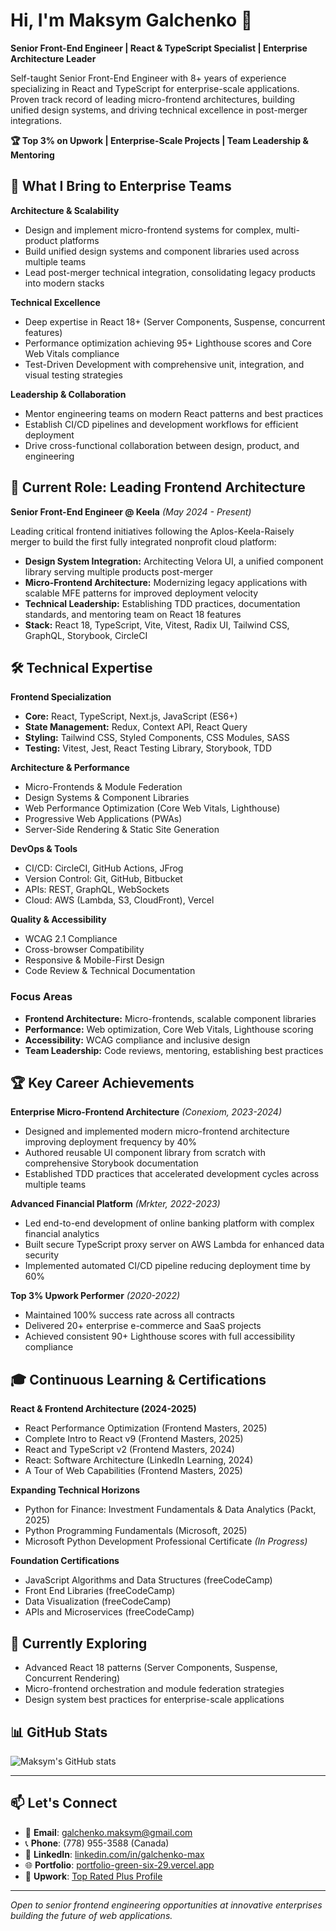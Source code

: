 # Hi, I'm Maksym Galchenko 👋

**Senior Front-End Engineer | React & TypeScript Specialist | Enterprise Architecture Leader**

Self-taught Senior Front-End Engineer with 8+ years of experience specializing in React and TypeScript for enterprise-scale applications. Proven track record of leading micro-frontend architectures, building unified design systems, and driving technical excellence in post-merger integrations.

**🏆 Top 3% on Upwork | Enterprise-Scale Projects | Team Leadership & Mentoring**

## 🎯 What I Bring to Enterprise Teams

**Architecture & Scalability**

- Design and implement micro-frontend systems for complex, multi-product platforms
- Build unified design systems and component libraries used across multiple teams
- Lead post-merger technical integration, consolidating legacy products into modern stacks

**Technical Excellence**

- Deep expertise in React 18+ (Server Components, Suspense, concurrent features)
- Performance optimization achieving 95+ Lighthouse scores and Core Web Vitals compliance
- Test-Driven Development with comprehensive unit, integration, and visual testing strategies

**Leadership & Collaboration**

- Mentor engineering teams on modern React patterns and best practices
- Establish CI/CD pipelines and development workflows for efficient deployment
- Drive cross-functional collaboration between design, product, and engineering

## 💼 Current Role: Leading Frontend Architecture

**Senior Front-End Engineer @ Keela** _(May 2024 - Present)_

Leading critical frontend initiatives following the Aplos-Keela-Raisely merger to build the first fully integrated nonprofit cloud platform:

- **Design System Integration:** Architecting Velora UI, a unified component library serving multiple products post-merger
- **Micro-Frontend Architecture:** Modernizing legacy applications with scalable MFE patterns for improved deployment velocity
- **Technical Leadership:** Establishing TDD practices, documentation standards, and mentoring team on React 18 features
- **Stack:** React 18, TypeScript, Vite, Vitest, Radix UI, Tailwind CSS, GraphQL, Storybook, CircleCI

## 🛠️ Technical Expertise

**Frontend Specialization**

- **Core:** React, TypeScript, Next.js, JavaScript (ES6+)
- **State Management:** Redux, Context API, React Query
- **Styling:** Tailwind CSS, Styled Components, CSS Modules, SASS
- **Testing:** Vitest, Jest, React Testing Library, Storybook, TDD

**Architecture & Performance**

- Micro-Frontends & Module Federation
- Design Systems & Component Libraries
- Web Performance Optimization (Core Web Vitals, Lighthouse)
- Progressive Web Applications (PWAs)
- Server-Side Rendering & Static Site Generation

**DevOps & Tools**

- CI/CD: CircleCI, GitHub Actions, JFrog
- Version Control: Git, GitHub, Bitbucket
- APIs: REST, GraphQL, WebSockets
- Cloud: AWS (Lambda, S3, CloudFront), Vercel

**Quality & Accessibility**

- WCAG 2.1 Compliance
- Cross-browser Compatibility
- Responsive & Mobile-First Design
- Code Review & Technical Documentation

### Focus Areas
- **Frontend Architecture:** Micro-frontends, scalable component libraries
- **Performance:** Web optimization, Core Web Vitals, Lighthouse scoring
- **Accessibility:** WCAG compliance and inclusive design
- **Team Leadership:** Code reviews, mentoring, establishing best practices

## 🏆 Key Career Achievements

**Enterprise Micro-Frontend Architecture** *(Conexiom, 2023-2024)*

- Designed and implemented modern micro-frontend architecture improving deployment frequency by 40%
- Authored reusable UI component library from scratch with comprehensive Storybook documentation
- Established TDD practices that accelerated development cycles across multiple teams

**Advanced Financial Platform** *(Mrkter, 2022-2023)*

- Led end-to-end development of online banking platform with complex financial analytics
- Built secure TypeScript proxy server on AWS Lambda for enhanced data security
- Implemented automated CI/CD pipeline reducing deployment time by 60%

**Top 3% Upwork Performer** *(2020-2022)*

- Maintained 100% success rate across all contracts
- Delivered 20+ enterprise e-commerce and SaaS projects
- Achieved consistent 90+ Lighthouse scores with full accessibility compliance
  
## 🎓 Continuous Learning & Certifications

**React & Frontend Architecture (2024-2025)**

- React Performance Optimization (Frontend Masters, 2025)
- Complete Intro to React v9 (Frontend Masters, 2025)
- React and TypeScript v2 (Frontend Masters, 2024)
- React: Software Architecture (LinkedIn Learning, 2024)
- A Tour of Web Capabilities (Frontend Masters, 2025)

**Expanding Technical Horizons**

- Python for Finance: Investment Fundamentals & Data Analytics (Packt, 2025)
- Python Programming Fundamentals (Microsoft, 2025)
- Microsoft Python Development Professional Certificate *(In Progress)*

**Foundation Certifications**

- JavaScript Algorithms and Data Structures (freeCodeCamp)
- Front End Libraries (freeCodeCamp)
- Data Visualization (freeCodeCamp)
- APIs and Microservices (freeCodeCamp)

## 🌱 Currently Exploring

- Advanced React 18 patterns (Server Components, Suspense, Concurrent Rendering)
- Micro-frontend orchestration and module federation strategies
- Design system best practices for enterprise-scale applications

## 📊 GitHub Stats

![Maksym's GitHub stats](https://github-readme-stats.vercel.app/api?username=maxgalchenko&show_icons=true&theme=default)

---

## 📫 Let's Connect

- 📧 **Email**: galchenko.maksym@gmail.com
- 📞 **Phone**: (778) 955-3588 (Canada)
- 💼 **LinkedIn**: [linkedin.com/in/galchenko-max](https://www.linkedin.com/in/galchenko-max/)
- 🌐 **Portfolio**: [portfolio-green-six-29.vercel.app](https://portfolio-green-six-29.vercel.app)
- 🎯 **Upwork**: [Top Rated Plus Profile](https://www.upwork.com/freelancers/~0178b4cde2adb63163)

---

*Open to senior frontend engineering opportunities at innovative enterprises building the future of web applications.*
